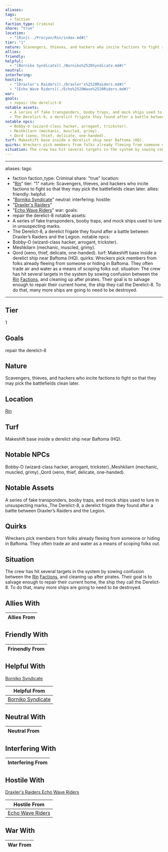 ```yaml
---
aliases: 
tags:
  - faction
faction_type: Criminal
share: "true"
location:
  - "[Rin](../Procyon/Rin/index.md#)"
tier: "1"
nature: Scavengers, thieves, and hackers who incite factions to fight so that they may pick the battlefields clean later.
allies: 
friendly: 
helpful:
  - "[Borniko Syndicate](./Borniko%2520Syndicate.md#)"
neutral: 
interfering: 
hostile:
  - "[Draxler's Raiders](./Draxler's%2520Raiders.md#)"
  - "[Echo Wave Riders](./Echo%2520Wave%2520Riders.md#)"
war: 
goals:
  - repair the derelict-8
notable assets:
  - A series of fake transponders, booby traps, and mock ships used to lure in unsuspecting marks.
  - The Derelict-8, a derelict frigate they found after a battle between Draxler’s Raiders and the Legion.
notable npcs:
  - Bobby-O (wizard-class hacker, arrogant, trickster).
  - Meshkilarn (mechanic, muscled, grimy).
  - Qord (xeno, thief, delicate, one-handed).
turf: Makeshift base inside a derelict ship near Baftoma (HQ).
quirks: Wreckers pick members from folks already fleeing from someone or hiding in Baftoma. They often trade air and water as a means of scoping folks out.
situation: The crew has hit several targets in the system by sowing confusion between the [Rin](../Procyon/Rin/index.md#) [Factions](Factions/Factions.md), and cleaning up after pirates. Their goal is to salvage enough to repair their current home, the ship they call the Derelict-8. To do that, many more ships are going to need to be destroyed.
---
```

---
aliases: 
tags:
  - faction
faction_type: Criminal
share: "true"
location:
  - "[Rin](../Procyon/Rin/index.md#)"
tier: "1"
nature: Scavengers, thieves, and hackers who incite factions to fight so that they may pick the battlefields clean later.
allies: 
friendly: 
helpful: 
- "[Borniko Syndicate](./Borniko%2520Syndicate.md#)"
neutral: 
interfering:
hostile: 
- "[Draxler's Raiders](./Draxler's%2520Raiders.md#)"
- "[Echo Wave Riders](./Echo%2520Wave%2520Riders.md#)"
war:
goals: 
- repair the derelict-8
notable assets: 
- A series of fake transponders, booby traps, and mock ships used to lure in unsuspecting marks.
- The Derelict-8, a derelict frigate they found after a battle between Draxler’s Raiders and the Legion.
notable npcs:
- Bobby-O (wizard-class hacker, arrogant, trickster).
- Meshkilarn (mechanic, muscled, grimy).
- Qord (xeno, thief, delicate, one-handed).
turf: Makeshift base inside a derelict ship near Baftoma (HQ).
quirks: Wreckers pick members from folks already fleeing from someone or hiding in Baftoma. They often trade air and water as a means of scoping folks out.
situation: The crew has hit several targets in the system by sowing confusion between the [Rin](../Procyon/Rin/index.md#) [Factions](Factions/Factions.md), and cleaning up after pirates. Their goal is to salvage enough to repair their current home, the ship they call the Derelict-8. To do that, many more ships are going to need to be destroyed.
---
## Tier

1

## Goals

repair the derelict-8

## Nature

Scavengers, thieves, and hackers who incite factions to fight so that they may pick the battlefields clean later.

## Location

[Rin](../Procyon/Rin/index.md.md#.md#.md#.md#)

## Turf

Makeshift base inside a derelict ship near Baftoma (HQ).

## Notable NPCs

Bobby-O (wizard-class hacker, arrogant, trickster).,Meshkilarn (mechanic, muscled, grimy).,Qord (xeno, thief, delicate, one-handed).

## Notable Assets

A series of fake transponders, booby traps, and mock ships used to lure in unsuspecting marks.,The Derelict-8, a derelict frigate they found after a battle between Draxler’s Raiders and the Legion.

## Quirks

Wreckers pick members from folks already fleeing from someone or hiding in Baftoma. They often trade air and water as a means of scoping folks out.

## Situation

The crew has hit several targets in the system by sowing confusion between the [Rin](Procyon/Rin/Rin.md) [Factions](Factions/Factions.md), and cleaning up after pirates. Their goal is to salvage enough to repair their current home, the ship they call the Derelict-8. To do that, many more ships are going to need to be destroyed.

## Allies With



| Allies From |
| ----------- |


## Friendly With



| Frinendly From |
| -------------- |


## Helpful With

[Borniko Syndicate](./Borniko%2520Syndicate.md.md#.md#)

| Helpful From                                         |
| ---------------------------------------------------- |
| [Borniko Syndicate](./Borniko%2520Syndicate.md.md#.md#) |


## Neutral With




| Neutral From |
| ------------ |



## Interfering With




| Interfering From |
| ---------------- |



## Hostile With

[Draxler's Raiders](./Draxler's%2520Raiders.md.md#.md#),[Echo Wave Riders](./Echo%2520Wave%2520Riders.md.md#.md#)


| Hostile From                                       |
| -------------------------------------------------- |
| [Echo Wave Riders](./Echo%2520Wave%2520Riders.md.md#.md#) |



## War With



| War From |
| -------- |


